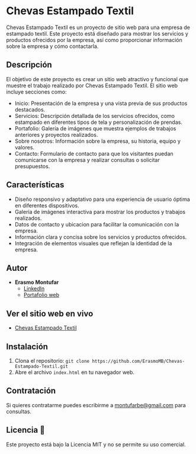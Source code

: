 # Chevas Estampado Textil

Chevas Estampado Textil es un proyecto de sitio web para una empresa de estampado textil. Este proyecto está diseñado 
para mostrar los servicios y productos ofrecidos por la empresa, así como proporcionar información sobre la empresa y cómo contactarla.

## Descripción

El objetivo de este proyecto es crear un sitio web atractivo y funcional que muestre el trabajo realizado por 
Chevas Estampado Textil. El sitio web incluye secciones como:

- Inicio: Presentación de la empresa y una vista previa de sus productos destacados.
- Servicios: Descripción detallada de los servicios ofrecidos, como estampado en diferentes tipos de tela y personalización de prendas.
- Portafolio: Galería de imágenes que muestra ejemplos de trabajos anteriores y proyectos realizados.
- Sobre nosotros: Información sobre la empresa, su historia, equipo y valores.
- Contacto: Formulario de contacto para que los visitantes puedan comunicarse con la empresa y realizar consultas o solicitar presupuestos.

## Características

- Diseño responsivo y adaptativo para una experiencia de usuario óptima en diferentes dispositivos.
- Galería de imágenes interactiva para mostrar los productos y trabajos realizados.
- Datos de contacto y ubicacion para facilitar la comunicación con la empresa.
- Información clara y concisa sobre los servicios y productos ofrecidos.
- Integración de elementos visuales que reflejan la identidad de la empresa.

## Autor

- **Erasmo Montufar**
  - [LinkedIn](https://www.linkedin.com/in/erasmomb/)
  - [Portafolio web](https://checas.com.pe/)

## Ver el sitio web en vivo

- [Chevas Estampado Textil](https://erasmomb.github.io/Chevas-Estampado-Textil/)

## Instalación

1. Clona el repositorio: `git clone https://github.com/ErasmoMB/Chevas-Estampado-Textil.git`
2. Abre el archivo `index.html` en tu navegador web.

## Contratación

Si quieres contratarme puedes escribirme a [montufarbe@gmail.com](mailto:montufarbe@gmail.com) para consultas.

## Licencia 📃

Este proyecto está bajo la Licencia MIT y no se permite su uso comercial.


